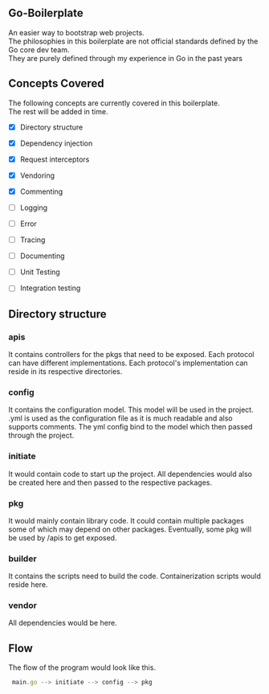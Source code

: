 ## Go-Boilerplate

An easier way to bootstrap web projects.  
The philosophies in this boilerplate are not official standards defined by the Go core dev team.  
They are purely defined through my experience in Go in the past years  

## Concepts Covered
The following concepts are currently covered in this boilerplate.  
The rest will be added in time.
- [x] Directory structure
- [x] Dependency injection
- [x] Request interceptors
- [x] Vendoring
- [x] Commenting
- [ ] Logging
- [ ] Error
- [ ] Tracing
- [ ] Documenting
- [ ] Unit Testing
- [ ] Integration testing



## Directory structure

### apis
It contains controllers for the pkgs that need to be exposed. Each protocol can have different implementations. Each protocol's implementation can reside in its respective directories.

### config
It contains the configuration model. This model will be used in the project.
.yml is used as the configuration file as it is much readable and also supports comments.
The yml config bind to the model which then passed through the project.

### initiate
It would contain code to start up the project. All dependencies would also be created here and then passed to the respective packages.

### pkg
It would mainly contain library code. It could contain multiple packages some of which may depend on other packages. Eventually, some pkg will be used by /apis to get exposed.

### builder 
It contains the scripts need to build the code. Containerization scripts would reside here.

### vendor
All dependencies would be here.

## Flow
The flow of the program would look like this.

```js
 main.go --> initiate --> config --> pkg
```

